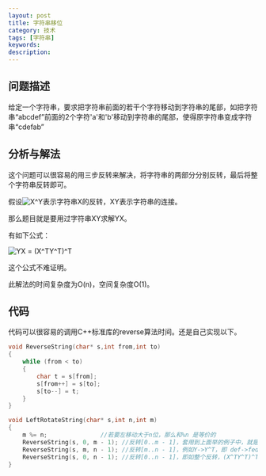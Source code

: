 ```yaml
---
layout: post
title: 字符串移位
category: 技术
tags: [字符串]
keywords: 
description:
---
```


## 问题描述

给定一个字符串，要求把字符串前面的若干个字符移动到字符串的尾部，如把字符串“abcdef”前面的2个字符'a'和'b'移动到字符串的尾部，使得原字符串变成字符串“cdefab”

## 分析与解法

这个问题可以很容易的用三步反转来解决，将字符串的两部分分别反转，最后将整个字符串反转即可。

假设<img src="https://latex.codecogs.com/png.latex?\inline&space;X^Y" title="X^Y" />表示字符串X的反转，XY表示字符串的连接。

那么题目就是要用过字符串XY求解YX。

有如下公式：

<img src="https://latex.codecogs.com/gif.latex?YX&space;=&space;(X^TY^T)^T" title="YX = (X^TY^T)^T" />

这个公式不难证明。

此解法的时间复杂度为O(n)，空间复杂度O(1)。

## 代码

代码可以很容易的调用C++标准库的reverse算法时间。还是自己实现以下。

```c++
void ReverseString(char* s,int from,int to)
{
    while (from < to)
    {
        char t = s[from];
        s[from++] = s[to];
        s[to--] = t;
    }
}

void LeftRotateString(char* s,int n,int m)
{
    m %= n;               //若要左移动大于n位，那么和%n 是等价的
    ReverseString(s, 0, m - 1); //反转[0..m - 1]，套用到上面举的例子中，就是X->X^T，即 abc->cba
    ReverseString(s, m, n - 1); //反转[m..n - 1]，例如Y->Y^T，即 def->fed
    ReverseString(s, 0, n - 1); //反转[0..n - 1]，即如整个反转，(X^TY^T)^T=YX，即 cbafed->defabc。
}
```

